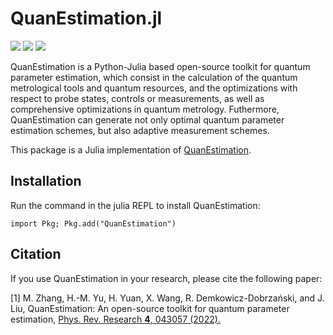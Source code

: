 # QuanEstimation.jl

[![][docs-img]][docs-url]
[![][action-img]][action-url]
[![][codecov-img]][codecov-url]


QuanEstimation is a Python-Julia based open-source toolkit for quantum parameter estimation, which consist in the calculation of the quantum metrological tools and quantum resources, and the optimizations with respect to probe states, controls or measurements, as well as comprehensive optimizations in quantum metrology. Futhermore, QuanEstimation can generate not only optimal quantum parameter estimation schemes, but also adaptive measurement schemes.

This package is a Julia implementation of [QuanEstimation](https://github.com/QuanEstimation/QuanEstimation).
## Installation

Run the command in the julia REPL to install QuanEstimation:  

~~~
import Pkg; Pkg.add("QuanEstimation")
~~~

## Citation
If you use QuanEstimation in your research, please cite the following paper:

[1] M. Zhang, H.-M. Yu, H. Yuan, X. Wang, R. Demkowicz-Dobrzański, and J. Liu, 
QuanEstimation: An open-source toolkit for quantum parameter estimation, 
[Phys. Rev. Research **4**, 043057 (2022).](https://doi.org/10.1103/PhysRevResearch.4.043057)



[action-img]: https://github.com/QuanEstimation/QuanEstimation.jl/actions/workflows/CI.yml/badge.svg
[action-url]: https://github.com/QuanEstimation/QuanEstimation.jl/actions
[codecov-img]: https://codecov.io/gh/QuanEstimation/QuanEstimation.jl/branch/master/graph/badge.svg
[codecov-url]: https://codecov.io/gh/QuanEstimation/QuanEstimation.jl?branch=test-codecov
[docs-img]: https://img.shields.io/badge/docs-stable-blue.svg
[docs-url]: https://quanestimation.github.io/QuanEstimation/
